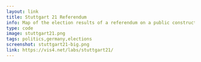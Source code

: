 ```yaml
---
layout: link
title: Stuttgart 21 Referendum
info: Map of the election results of a referendum on a public construction project. Published a week too late.
type: code
image: stuttgart21.png
tags: politics,germany,elections
screenshot: stuttgart21-big.png
link: https://vis4.net/labs/stuttgart21/
---
```

